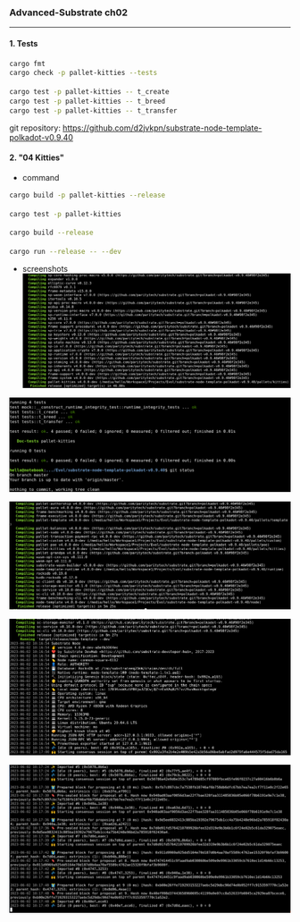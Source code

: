 ### Advanced-Substrate ch02
---

#### 1. Tests
```bash
cargo fmt
cargo check -p pallet-kitties --tests

cargo test -p pallet-kitties -- t_create
cargo test -p pallet-kitties -- t_breed
cargo test -p pallet-kitties -- t_transfer
```

git repository: https://github.com/d2jvkpn/substrate-node-template-polkadot-v0.9.40

#### 2. "04 Kitties"
- command
```bash
cargo build -p pallet-kitties --release

cargo test -p pallet-kitties

cargo build --release

cargo run --release -- --dev
```
- screenshots
![cargo build -p pallet-kitties --release](assets/04-01.png "cargo build -p pallet-kitties --release")

![cargo test -p pallet-kitties](assets/04-02.png "cargo test -p pallet-kitties")

![cargo build --release](assets/04-03.png "cargo build --release")

![cargo run --release -- --dev](assets/04-04a.png "cargo run --release -- --dev")

![cargo run --release -- --dev](assets/04-04b.png "cargo run --release -- --dev")
